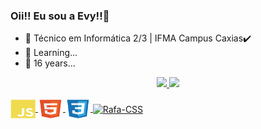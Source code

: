 
### Oii!! Eu sou a Evy!!🎈

- 🔭 Técnico em Informática 2/3 | IFMA Campus Caxias✔️
- 🎈 Learning...
- 👧 16 years...
<div align="center">
  <a href="https://github.com/itsevellyvictory">
  <img height="180em" src="https://github-readme-stats.vercel.app/api?username=itsevellyvictory&show_icons=true&theme=dracula&include_all_commits=true&count_private=true"/>
  <img height="180em" src="https://github-readme-stats.vercel.app/api/top-langs/?username=itsevellyvictory&layout=compact&langs_count=7&theme=dracula"/>
</div>
<div style="display: inline_block"><br>
  <img align="center" alt="Rafa-Js" height="30" width="40" src="https://raw.githubusercontent.com/devicons/devicon/master/icons/javascript/javascript-plain.svg">
  <img align="center" alt="Rafa-HTML" height="30" width="40" src="https://raw.githubusercontent.com/devicons/devicon/master/icons/html5/html5-original.svg">
  <img align="center" alt="Rafa-CSS" height="30" width="40" src="https://raw.githubusercontent.com/devicons/devicon/master/icons/css3/css3-original.svg">
  <img align="center" alt="Rafa-CSS" height="30" width="40" src= https://img.shields.io/badge/C-00599C?style=for-the-badge&logo=c&logoColor=white
</div>
